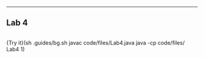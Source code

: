 ----------

## Lab 4

```java

```

{Try it}(sh .guides/bg.sh javac code/files/Lab4.java java -cp code/files/ Lab4 1)